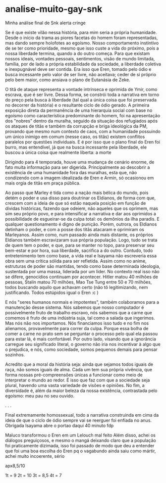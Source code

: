 # analise-muito-gay-snk

Minha análise final de Snk alerta cringe 


Se é que existe vilão nessa história, para mim seria a própria humanidade. Desde o início da trama as piores facetas do homem foram representadas, mas dando sempre holofotes ao egoísmo. Nosso comportamento instintivo de se ter como prioridade, mesmo que isso custe a vida do próximo, pois a nossa liberdade termina, quando a do outro começa. Para que existam nossos ideais, vontades pessoais, sentimentos, visão de mundo limitada, família, por de lado a própria estabilidade da sociedade, a liberdade coletiva e inexpugnável deve ser contida. Era isso que Eren, tomado pelo ódio e busca incessante pelo valor de ser livre, não aceitava; ceder de si próprio pelo bem maior, como ansiava o plano de Eutanásia de Zeke.


O titã de ataque representa a vontade intrínseca e oprimida de Ymir, como escrava, que é ser livre. Dessa forma, se constrói toda a narrativa em torno do preço pela busca à liberdade (tal qual a única coisa que foi preservada no decorrer da história) e o resultante ciclo de ódio gerado.
A primeira exposição direta da permanência de uma hierarquia social com base no egoísmo como característica predominante do homem, foi na apresentação dos "nobres" dentro da muralha, seguido da situação dos refugiados após os ataques de titãs e também da corrupção e briga ideológica da PM, provando que mesmo num contexto de caos, com a humanidade possuindo um único inimigo em comum (nesse caso, os titãs) existem conflitos paralelos por questões individuais. E é por isso que o plano final do Eren foi burro, mas entendível, já que na busca incessante pela liberdade, ele buscou a única coisa que realmente liberta: a morte


Dirigindo para 4 temporada, houve uma mudança de cenário enorme, de fato muita informação para ser digerida. Principalmente ao descobrir a existência de uma humanidade fora das muralhas, esta que, não condizendo com a imagem idealizada de Eren e Armin, só ocasionou em mais orgia de titãs em praça pública.


Ao passo que Marley é tida como a nação mais bélica do mundo, pois detém o poder e usa disso para doutrinar os Eldianos, de forma com que, crescem com a ideia de que só estão naquela posição em função de dívidas históricas, fazendo que odeiem, não aqueles que os oprimem, mas sim seu próprio povo, e para intensificar a narrativa e dar aos oprimidos a possibilidade de esgueirar-se da culpa total: os demônios da ilha paradis. E qualquer questionamento é digno de punição. Porém, outrora, os Eldianos detinham o poder, e com a posse dos titãs atacaram e oprimiram os Marleyanos. Assim como, num passado ainda mais distante, os próprios Eldianos também escravizaram sua própria população. 
Logo, tudo se trata de quem tem o poder, e que, para se manter no topo, para preservar seu bem-estar e por hora, sua liberdade, sacrifica a do outro.
Contudo, todo entretenimento tem como base, a vida real e Isayama não escreveria essa obra sem uma crítica sólida para ser refletida. 
Assim como no anime, estruturas de poder são mantidas, tendo como base determinada ideologia, sustentada por uma massa, liderada por um líder. No contexto real isso não se difere, genocídios continuam por acontecer. Hitler matou 40 milhões de pessoas, Stalin matou 70 milhões, Mao Tse Tung entre 50 e 70 milhões, todos buscando aquilo que achavam certo (não tô legitimizando, nem justificando. Todos estúpidos igual o Eren :c )


E nós "seres humanos normais e impotentes", também colaboramos para a manutenção desse sistema. Nós sabemos que nosso computador é possivelmente fruto de trabalho escravo, nós sabemos que a carne que comemos é fruto de uma indústria suja, tal como a salada que ingerimos. Mas nós não nos importamos. Nós financiamos isso tudo e no fim nos alienamos, provavelmente para correr da culpa. Porque essa bolha de comer a carne no prato sem se perguntar o processo pelo qual ela passou para estar lá, é mais confortável. Por outro lado, visando que a ignorância carregue seu significado literal, o governo não iria nos incentivar à algo que o prejudica, e nós, como sociedade, somos pequenos demais para pensar sozinhos. 


Acredito que a moral da história seja: ainda que sejamos todos iguais de raça, não somos iguais de alma. Cada um tem sua própria vivência, que forma nossas pré-compreensões únicas a funcionar como meio de interpretar o mundo ao redor. É isso que faz com que a sociedade seja plural, havendo uma vasta variedade de visões e opiniões. No fim, a diversidade é, além da maior beleza da nossa existência, contrastada pelo egoísmo: meu pau no seu ouvido.
 
.
.
.

Final extremamente homossexual, todo a narrativa construinda em cima da ideia de que o ciclo de ódio sempre vai se reerguer foi enfiada no anus. Obrigada Isayama abre o portao daqui 40 minuto fdp

Maluco transformou o Eren em um Lelouch mal feito 
Além disso, achei os diálogos preguiçosos, e mesmo o mangá deixando claro que a população foi praticamente dizimada, isso foi passado de modo que deu a entender que foi uma boa escolha do Eren pq o vagabundo ainda saiu como mártir, achei muito incoerente, sério


apx8,5/10

1t = 9
2t = 10
3t = 8,5
4t = 7



